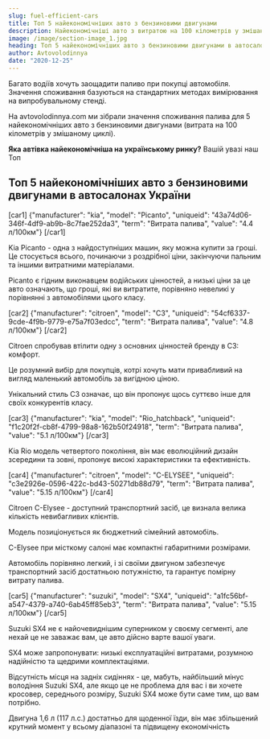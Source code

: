 ```yaml
---
slug: fuel-efficient-cars
title: Топ 5 найекономічніших авто з бензиновими двигунами
description: Найекономічніші авто з витратою на 100 кілометрів у змішаному циклі від Kia, Citroen та Suzuki
image: /image/section-image_1.jpg
heading: Топ 5 найекономічніших авто з бензиновими двигунами в автосалонах України
author: Avtovolodinnya
date: "2020-12-25"
---
```


Багато водіїв хочуть заощадити паливо при покупці автомобіля. Значення споживання базуються на стандартних методах вимірювання на випробувальному стенді.

На avtovolodinnya.com ми зібрали значення споживання палива для 5 найекономічніших авто з бензиновими двигунами (витрата на 100 кілометрів у змішаному циклі).
<!-- sep -->

**Яка автівка найекономічніша на українському ринку?** Вашій увазі наш Топ

## Топ 5 найекономічніших авто з бензиновими двигунами в автосалонах України

[car1]
{"manufacturer": "kia", "model": "Picanto", "uniqueid": "43a74d06-346f-4df9-ab9b-8c7fae252da3", "term": "Витрата палива", "value": "4.4 л/100км"}
[/car1]

Kia Picanto - одна з найдоступніших машин, яку можна купити за гроші. Це стосується всього, починаючи з роздрібної ціни, закінчуючи пальним та іншими витратними матеріалами.

Picanto є гідним виконавцем водійських цінностей, а низькі ціни за це авто означають, що гроші, які ви витратите, порівняно невеликі у порівнянні з автомобілями цього класу.

[car2]
{"manufacturer": "citroen", "model": "C3", "uniqueid": "54cf6337-9cde-4f9b-9779-e75a7f03edcc", "term": "Витрата палива", "value": "4.8 л/100км"}
[/car2]

Citroen спробував втілити одну з основних цінностей бренду в C3: комфорт.

Це розумний вибір для покупців, котрі хочуть мати привабливий на вигляд маленький автомобіль за вигідною ціною.

Унікальний стиль C3 означає, що він пропонує щось суттєво інше для своїх конкурентів класу.

[car3]
{"manufacturer": "kia", "model": "Rio_hatchback", "uniqueid": "f1c20f2f-cb8f-4799-98a8-162b50f24918", "term": "Витрата палива", "value": "5.1 л/100км"}
[/car3]

Kia Rio модель четвертого покоління, він має еволюційний дизайн зсередини та зовні, пропонує високі характеристики та ефективність.

[car4]
{"manufacturer": "citroen", "model": "C-ELYSEE", "uniqueid": "c3e2926e-0596-422c-bd43-50271db88d79", "term": "Витрата палива", "value": "5.15 л/100км"}
[/car4]

Сitroen C-Elysee - доступний транспортний засіб, це визнала велика кількість невибагливих клієнтів.

Модель позиціонується як бюджетний сімейний автомобіль.

C-Elysee при місткому салоні має компактні габаритними розмірами.

Автомобіль порівняно легкий, і зі своїми двигуном забезпечує транспортний засіб достатньою потужністю, та гарантує помірну витрату палива.

[car5]
{"manufacturer": "suzuki", "model": "SX4", "uniqueid": "a1fc56bf-a547-4379-a740-6ab45ff85eb3", "term": "Витрата палива", "value": "5.15 л/100км"}
[/car5]

Suzuki SX4 не є найочевиднішим суперником у своєму сегменті, але нехай це не заважає вам, це авто дійсно варте вашої уваги.

SX4 може запропонувати: низькі експлуатаційні витратами, розумною надійністю та щедрими комплектаціями.

Відсутність місця на задніх сидіннях - це, мабуть, найбільший мінус володіння Suzuki SX4, але якщо це не проблема для вас і ви хочете кросовер, середнього розміру, Suzuki SX4 може бути саме тим, що вам потрібно.

Двигуна 1,6 л (117 л.с.) достатньо для щоденної їзди, він має збільшений крутний момент у всьому діапазоні та підвищену економічність